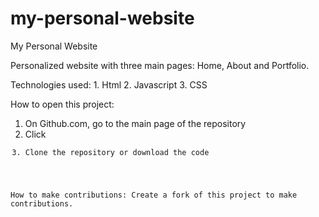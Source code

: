 # my-personal-website
My Personal Website

Personalized website with three main pages: Home, About and Portfolio. 

Technologies used:
    1. Html
    2. Javascript
    3. CSS

How to open this project:

1. On Github.com, go to the main page of the repository
2. Click <code> 
3. Clone the repository or download the code 


How to make contributions: 
Create a fork of this project to make contributions. 
